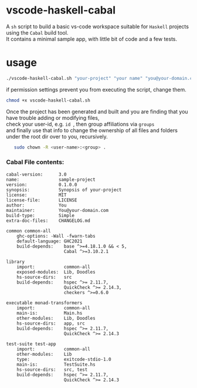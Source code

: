 # vscode-haskell-cabal
A `sh` script to build a basic vs-code workspace suitable for `Haskell` projects using the `Cabal` build tool. <br>
It contains a minimal sample app, with little bit of code and a few tests.

# usage
```bash
./vscode-haskell-cabal.sh "your-project" "your name" "you@your-domain.com"
```
if permission settings prevent you from executing the script, change them.
```bash
chmod +x vscode-haskell-cabal.sh
```
Once the project has been generated and built and you are finding that you have trouble adding or modifying files, <br>
check your user-id, e.g. `id `, then group affiliations via `groups` <br>
and finally use that info to change the ownership of all files and folders under the root dir over to you, recursively.
```bash
   sudo chown -R <user-name>:<group> .
```
### Cabal File contents:
```cabal
cabal-version:      3.0
name:               sample-project
version:            0.1.0.0
synopsis:           Synopsis of your-project
license:            MIT
license-file:       LICENSE
author:             You
maintainer:         You@your-domain.com
build-type:         Simple
extra-doc-files:    CHANGELOG.md

common common-all
    ghc-options: -Wall -fwarn-tabs
    default-language: GHC2021
    build-depends:    base ^>=4.18.1.0 && < 5,
                      Cabal ^>=3.10.2.1
    
library
    import:           common-all
    exposed-modules:  Lib, Doodles
    hs-source-dirs:   src
    build-depends:    hspec ^>= 2.11.7,
                      QuickCheck ^>= 2.14.3,
                      checkers ^>=0.6.0 
                
executable monad-transformers
    import:           common-all
    main-is:          Main.hs
    other-modules:    Lib, Doodles
    hs-source-dirs:   app, src
    build-depends:    hspec ^>= 2.11.7,
                      QuickCheck ^>= 2.14.3

test-suite test-app
    import:           common-all
    other-modules:    Lib
    type:             exitcode-stdio-1.0
    main-is:          TestSuite.hs
    hs-source-dirs:   src, test
    build-depends:    hspec ^>= 2.11.7,
                      QuickCheck ^>= 2.14.3



```
